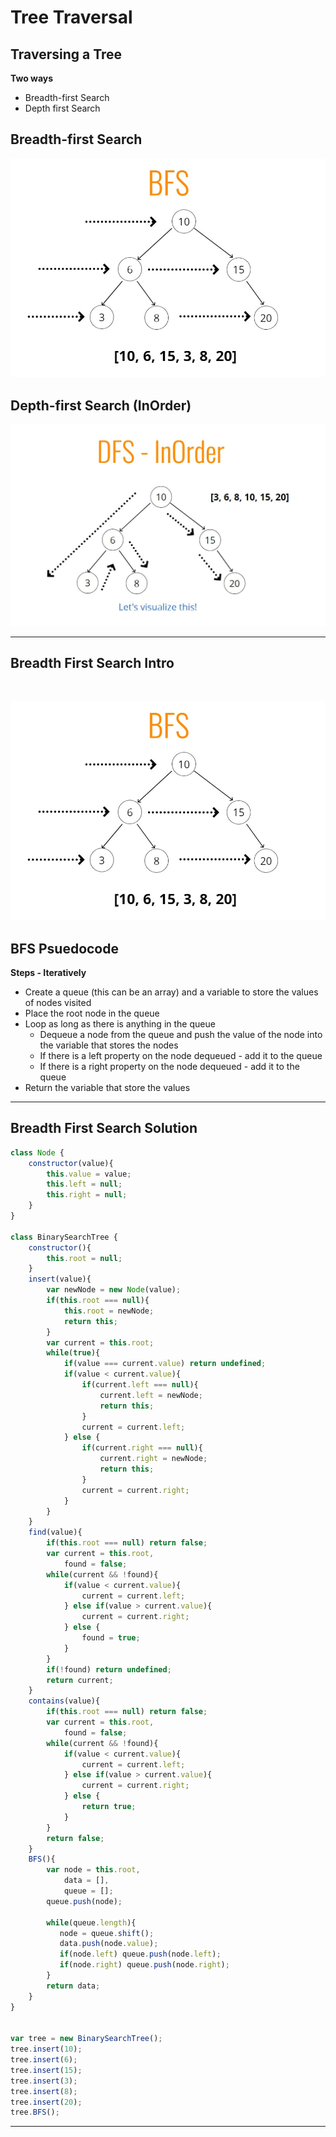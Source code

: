 # Tree Traversal

## Traversing a Tree
**Two ways**
- Breadth-first Search
- Depth first Search

## Breadth-first Search
![Breadth first Search](./bfs.jpg)

## Depth-first Search (InOrder)
![Depth first seach in order](./dfs.jpg)

---

## Breadth First Search Intro

<br>

![Breadth first Search](./bfs.jpg)

## BFS Psuedocode
**Steps - Iteratively**
- Create a queue (this can be an array) and a variable to store the values of nodes visited
- Place the root node in the queue
- Loop as long as there is anything in the queue
    - Dequeue a node from the queue and push the value of the node into the variable that stores the nodes
    - If there is a left property on the node dequeued - add it to the queue
    - If there is a right property on the node dequeued - add it to the queue
- Return the variable that store the values

---

## Breadth First Search Solution

```js
class Node {
    constructor(value){
        this.value = value;
        this.left = null;
        this.right = null;
    }
}

class BinarySearchTree {
    constructor(){
        this.root = null;
    }
    insert(value){
        var newNode = new Node(value);
        if(this.root === null){
            this.root = newNode;
            return this;
        }
        var current = this.root;
        while(true){
            if(value === current.value) return undefined;
            if(value < current.value){
                if(current.left === null){
                    current.left = newNode;
                    return this;
                }
                current = current.left;
            } else {
                if(current.right === null){
                    current.right = newNode;
                    return this;
                } 
                current = current.right;
            }
        }
    }
    find(value){
        if(this.root === null) return false;
        var current = this.root,
            found = false;
        while(current && !found){
            if(value < current.value){
                current = current.left;
            } else if(value > current.value){
                current = current.right;
            } else {
                found = true;
            }
        }
        if(!found) return undefined;
        return current;
    }
    contains(value){
        if(this.root === null) return false;
        var current = this.root,
            found = false;
        while(current && !found){
            if(value < current.value){
                current = current.left;
            } else if(value > current.value){
                current = current.right;
            } else {
                return true;
            }
        }
        return false;
    }
    BFS(){
        var node = this.root,
            data = [],
            queue = [];
        queue.push(node);

        while(queue.length){
           node = queue.shift();
           data.push(node.value);
           if(node.left) queue.push(node.left);
           if(node.right) queue.push(node.right);
        }
        return data;
    }
}


var tree = new BinarySearchTree();
tree.insert(10);
tree.insert(6);
tree.insert(15);
tree.insert(3);
tree.insert(8);
tree.insert(20);
tree.BFS();
```

---